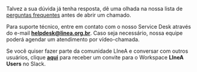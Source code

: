 
Talvez a sua dúvida já tenha resposta, dê uma olhada na nossa lista de [perguntas frequentes](faq.md) antes de abrir um chamado.

Para suporte técnico, entre em contato com o nosso Service Desk através do e-mail [**helpdesk@linea.org.br**](mailto:helpdesk@linea.org.br). Caso seja necessário, nossa equipe poderá agendar um atendimento por vídeo-chamada. 


Se você quiser fazer parte da comunidade LIneA e conversar com outros usuários, clique [**aqui**](https://join.slack.com/t/lineausers/shared_invite/zt-1h9nxy1du-iuHtVycWNJGDgDw8SaSmtQ) para receber um convite para o Workspace **LIneA Users** no Slack.






<!-- **[EN]**

## Help 

Comments, questions, suggestions? If you find something missing in this documentation, be welcome to open an issue on the [LIneA's Documentation repository on GitHub](https://github.com/linea-it/docs). 

For technical support, contact us on [helpdesk@linea.org.br](mailto:helpdesk@linea.org.br). 

If you need to talk with our specialists, be welcome to book a slot in the _Office Hours_ service by sending an email to our communications team on [cde@linea.org.br](mailto:cde@linea.org.br).

If you want to be part of the LIneA community and chat with other users, click [here](https://join.slack.com/t/lineausers/shared_invite/zt-1h9nxy1du-iuHtVycWNJGDgDw8SaSmtQ) to receive an invitation for the _LIneA Users_ Workspace on Slack.  -->
